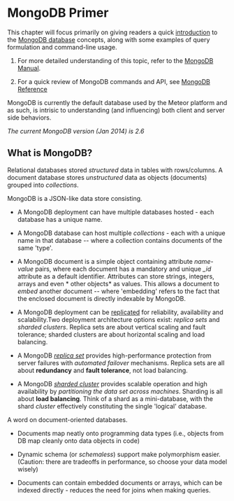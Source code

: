 # MongoDB Primer

This chapter will focus primarily on giving readers a quick [introduction](http://www.mongodb.org/about/introduction/) to the [MongoDB database](http://www.mongodb.org/) concepts, along with some examples of query formulation and command-line usage.

1. For more detailed understanding of this topic, refer to the [MongoDB Manual](http://docs.mongodb.org/manual/core/introduction/).

2. For a quick review of MongoDB commands and API, see [MongoDB Reference](http://docs.mongodb.org/manual/reference/)

MongoDB is currently the default database used by the Meteor platform and as such, is intrisic to understanding (and influencing) both client and server side behaviors.

*The current MongoDB version (Jan 2014) is 2.6*

## What is MongoDB?

Relational databases stored *structured* data in tables with rows/columns. A document database stores *unstructured* data as objects (documents) grouped into *collections*.

MongoDB is a JSON-like data store consisting.

* A MongoDB deployment can have multiple databases hosted - each database has a unique name.

* A MongoDB database can host multiple *collections* - each with a unique name in that database -- where a collection contains documents of the same 'type'.

* A MongoDB document is a simple object containing attribute *name-value* pairs, where each document has a mandatory and unique *_id* attribute as a default  identifier. Attributes can store strings, integers, arrays and even * other objects* as values. This allows a document to *embed* another document -- where 'embedding' refers to the fact that the enclosed document is directly indexable by MongoDB.

* A MongoDB deployment can be [replicated](http://docs.mongodb.org/manual/core/replication/?_ga=1.198915695.1331282921.1420977016) for reliability, availability and scalability.Two deployment architecture options exist: *replica sets* and *sharded clusters*. Replica sets are about vertical scaling and fault tolerance; sharded clusters are about horizontal scaling and load balancing.

* A MongoDB [*replica set*](http://docs.mongodb.org/manual/core/replica-set-architectures/?_ga=1.236710281.940107857.1420977034) provides high-performance protection from server failures with *automated failover* mechanisms. Replica sets are all about **redundancy** and **fault tolerance**, not load balancing.

* A MongoDB [*sharded cluster*](http://docs.mongodb.org/manual/core/sharding-introduction/) provides scalable operation and high availability by *partitioning the data set across machines*. Sharding is all about **load balancing**. Think of a shard as a mini-database, with the shard *cluster* effectively constituting the single 'logical' database.

A word on document-oriented databases.

* Documents map neatly onto programming data types (i.e., objects from DB map cleanly onto data objects in code)

* Dynamic schema (or *schemaless*) support make polymorphism easier. (Caution: there are tradeoffs in performance, so choose your data model wisely)

* Documents can contain embedded documents or arrays, which can be indexed directly - reduces the need for joins when making queries.


